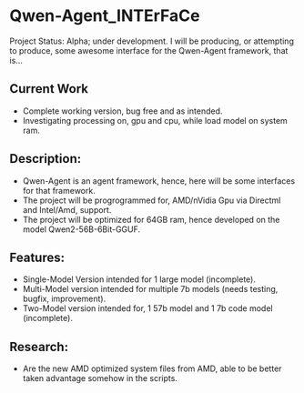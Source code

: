 # Qwen-Agent_INTErFaCe
Project Status: Alpha; under development. I will be producing, or attempting to produce, some awesome interface for the Qwen-Agent framework, that is...

## Current Work
- Complete working version, bug free and as intended.
- Investigating processing on, gpu and cpu, while load model on system ram.

## Description:
- Qwen-Agent is an agent framework, hence, here will be some interfaces for that framework. 
- The project will be progrogrammed for, AMD/nVidia Gpu via Directml and Intel/Amd, support.
- The project will be optimized for 64GB ram, hence developed on the model Qwen2-56B-6Bit-GGUF. 

## Features:
- Single-Model Version intended for 1 large model (incomplete).
- Multi-Model version intended for multiple 7b models  (needs testing, bugfix, improvement).
- Two-Model version intended for, 1 57b model and 1 7b code model (incomplete).

## Research:
- Are the new AMD optimized system files from AMD, able to be better taken advantage somehow in the scripts.
